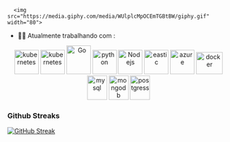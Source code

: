 
      <img src="https://media.giphy.com/media/WUlplcMpOCEmTGBtBW/giphy.gif" width="80">
- 🧑‍💻 Atualmente trabalhando com :

<p align="center">
      <img src="https://www.vectorlogo.zone/logos/dotnet/dotnet-vertical.svg" alt="kubernetes" width="55" height="55"/>
            <img src="https://cdn.jsdelivr.net/gh/devicons/devicon@latest/icons/csharp/csharp-original.svg" alt="kubernetes" width="55" height="55"/>
      <img src="https://www.vectorlogo.zone/logos/golang/golang-icon.svg" alt="Go" width="55" height="65"/>
      <img src="https://www.vectorlogo.zone/logos/python/python-icon.svg" alt="python" width="55" height="55"/>
      <img src="https://www.vectorlogo.zone/logos/nodejs/nodejs-icon.svg" alt="Nodejs" width="55" height="55"/>
      <img src="https://www.vectorlogo.zone/logos/elastic/elastic-icon.svg" alt="eastic" width="55" height="55"/>
      <img src="https://www.vectorlogo.zone/logos/microsoft_azure/microsoft_azure-icon.svg" alt="azure" width="55" height="55"/>
      <img src="https://www.vectorlogo.zone/logos/docker/docker-official.svg" alt="docker" width="60" height="50"/>
      <img src="https://www.vectorlogo.zone/logos/mysql/mysql-icon.svg" alt="mysql" width="45" height="55"/>
      <img src="https://www.vectorlogo.zone/logos/mongodb/mongodb-icon.svg" alt="mongodb" width="45" height="55"/>
      <img src="https://www.vectorlogo.zone/logos/postgresql/postgresql-icon.svg" alt="postgress" width="45" height="55"/>
</p>

### Github Streaks
[![GitHub Streak](https://github-readme-streak-stats.herokuapp.com?user=Elison12&theme=dark-minimalist)](https://git.io/streak-stats)

